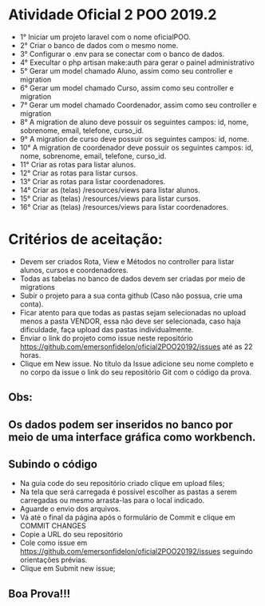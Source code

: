 # Atividade Oficial 2 POO 2019.2

- 1° Iniciar um projeto laravel com o nome oficialPOO.
- 2° Criar o banco de dados com o mesmo nome.
- 3° Configurar o .env para se conectar com o banco de dados.
- 4° Execultar o php artisan make:auth para gerar o painel administrativo
- 5° Gerar um model chamado Aluno, assim como seu controller e migration
- 6° Gerar um model chamado Curso, assim como seu controller e migration
- 7° Gerar um model chamado Coordenador, assim como seu controller e migration
- 8° A migration de aluno deve possuir os seguintes campos: id, nome, sobrenome, email, telefone, curso_id.
- 9° A migration de curso deve possuir os seguintes campos: id, nome.
- 10° A migration de coordenador deve possuir os seguintes campos: id, nome, sobrenome, email, telefone, curso_id.
- 11° Criar as rotas para listar alunos.
- 12° Criar as rotas para listar cursos.
- 13° Criar as rotas para listar coordenadores.
- 14° Criar as (telas) /resources/views para listar alunos.
- 15° Criar as (telas) /resources/views para listar cursos.
- 16° Criar as (telas) /resources/views para listar coordenadores.

# Critérios de aceitação:

- Devem ser criados Rota, View e Métodos no controller para listar alunos, cursos e coordenadores.
- Todas as tabelas no banco de dados devem ser criadas por meio de migrations 
- Subir o projeto para a sua conta github (Caso não possua, crie uma conta). 
- Ficar atento para que todas as pastas sejam selecionadas no upload menos a pasta VENDOR, essa não deve ser selecionada, caso haja dificuldade, faça upload das pastas individualmente.
- Enviar o link do projeto como issue neste repositório https://github.com/emersonfidelon/oficial2POO20192/issues até as 22 horas.
- Clique em New issue. No título da Issue adicione seu nome completo e no corpo da issue o link do seu repositório Git com o código da prova. 

## Obs: 
## Os dados podem ser inseridos no banco por meio de uma interface gráfica como workbench.
## Subindo o código
- Na guia code do seu repositório criado clique em upload files;
- Na tela que será carregada é possível escolher as pastas a serem carregadas ou mesmo arrasta-las para o local indicado.
- Aguarde o envio dos arquivos.
- Vá até o final da página após o formulário de Commit e clique em COMMIT CHANGES
- Copie a URL do seu repositório
- Cole como issue em https://github.com/emersonfidelon/oficial2POO20192/issues seguindo orientações prévias.
- Clique em Submit new issue;

## Boa Prova!!!
